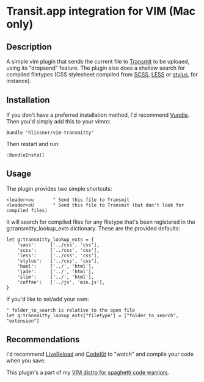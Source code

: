 # Transit.app integration for VIM (Mac only)
## Description
A simple vim plugin that sends the current file to
[Transmit](http://panic.com/transmit/) to be uploaed, using its "dropsend"
feature. The plugin also does a shallow search for compiled filetypes (CSS
stylesheet compiled from [SCSS](http://sass-lang.com/),
[LESS](http://lesscss.org/) or [stylus](http://learnboost.github.com/stylus/),
for instance).

## Installation

If you don't have a preferred installation method, I'd recommend
[Vundle](https://github.com/gmarik/vundle). Then you'd simply add this to your
vimrc:

    Bundle "hlissner/vim-transmitty"

Then restart and run:

    :BundleInstall

## Usage

The plugin provides two simple shortcuts:

    <leader>ou       " Send this file to Transmit
    <leader>oU       " Send this file to Transmit (but don't look for compiled files)

It will search for compiled files for any filetype that's been registered in the
g:transmitty_lookup_exts dictionary. These are the provided defaults:

    let g:transmitty_lookup_exts = {
        'sass':     ['../css', 'css'],
        'scss':     ['../css', 'css'],
        'less':     ['../css', 'css'],
        'stylus':   ['../css', 'css'],
        'haml':     ['../', 'html'],
        'jade':     ['../', 'html'],
        'slim':     ['../', 'html'],
        'coffee':   ['../js', 'min.js'],
    }

If you'd like to set/add your own:

    " folder_to_search is relative to the open file
    let g:transmitty_lookup_exts["filetype"] = ["folder_to_search", "extension"]

## Recommendations

I'd recommend [LiveReload](http://livereload.com/) and
[CodeKit](http://incident57.com/codekit/) to "watch" and compile your code when
you save.

This plugin's a part of my [VIM distro for spaghetti code
warriors](https://github.com/hlissner/mlvim).
